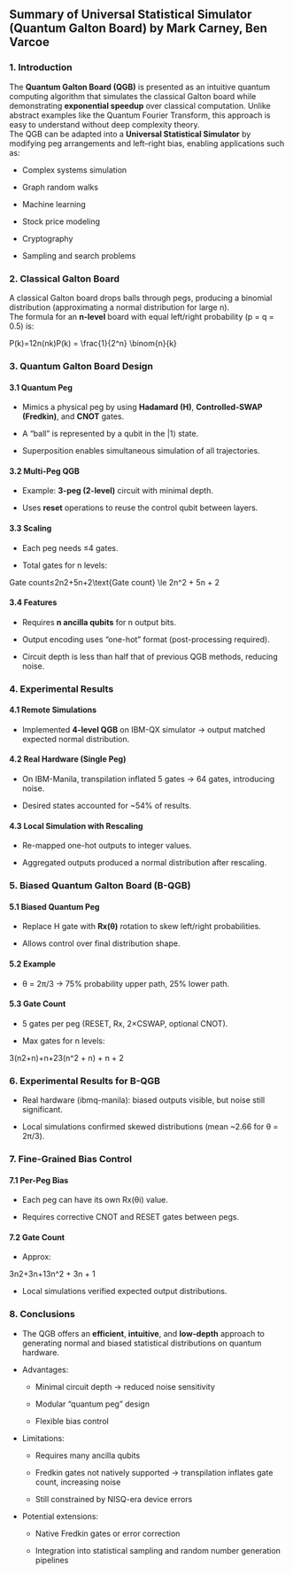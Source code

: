 ## **Summary of Universal Statistical Simulator (Quantum Galton Board) by Mark Carney, Ben Varcoe**

### **1\. Introduction**

The **Quantum Galton Board (QGB)** is presented as an intuitive quantum computing algorithm that simulates the classical Galton board while demonstrating **exponential speedup** over classical computation. Unlike abstract examples like the Quantum Fourier Transform, this approach is easy to understand without deep complexity theory.  
 The QGB can be adapted into a **Universal Statistical Simulator** by modifying peg arrangements and left–right bias, enabling applications such as:

* Complex systems simulation

* Graph random walks

* Machine learning

* Stock price modeling

* Cryptography

* Sampling and search problems

### **2\. Classical Galton Board**

A classical Galton board drops balls through pegs, producing a binomial distribution (approximating a normal distribution for large n).  
 The formula for an **n-level** board with equal left/right probability (p \= q \= 0.5) is:

P(k)=12n(nk)P(k) \= \\frac{1}{2^n} \\binom{n}{k}

### **3\. Quantum Galton Board Design**

#### **3.1 Quantum Peg**

* Mimics a physical peg by using **Hadamard (H)**, **Controlled-SWAP (Fredkin)**, and **CNOT** gates.

* A “ball” is represented by a qubit in the |1⟩ state.

* Superposition enables simultaneous simulation of all trajectories.

#### **3.2 Multi-Peg QGB**

* Example: **3-peg (2-level)** circuit with minimal depth.

* Uses **reset** operations to reuse the control qubit between layers.

#### **3.3 Scaling**

* Each peg needs ≤4 gates.

* Total gates for n levels:

Gate count≤2n2+5n+2\\text{Gate count} \\le 2n^2 \+ 5n \+ 2

#### **3.4 Features**

* Requires **n ancilla qubits** for n output bits.

* Output encoding uses “one-hot” format (post-processing required).

* Circuit depth is less than half that of previous QGB methods, reducing noise.

### **4\. Experimental Results**

#### **4.1 Remote Simulations**

* Implemented **4-level QGB** on IBM-QX simulator → output matched expected normal distribution.

#### **4.2 Real Hardware (Single Peg)**

* On IBM-Manila, transpilation inflated 5 gates → 64 gates, introducing noise.

* Desired states accounted for \~54% of results.

#### **4.3 Local Simulation with Rescaling**

* Re-mapped one-hot outputs to integer values.

* Aggregated outputs produced a normal distribution after rescaling.

### **5\. Biased Quantum Galton Board (B-QGB)**

#### **5.1 Biased Quantum Peg**

* Replace H gate with **Rx(θ)** rotation to skew left/right probabilities.

* Allows control over final distribution shape.

#### **5.2 Example**

* θ \= 2π/3 → 75% probability upper path, 25% lower path.

#### **5.3 Gate Count**

* 5 gates per peg (RESET, Rx, 2×CSWAP, optional CNOT).

* Max gates for n levels:

3(n2+n)+n+23(n^2 \+ n) \+ n \+ 2

### **6\. Experimental Results for B-QGB**

* Real hardware (ibmq-manila): biased outputs visible, but noise still significant.

* Local simulations confirmed skewed distributions (mean \~2.66 for θ \= 2π/3).

### **7\. Fine-Grained Bias Control**

#### **7.1 Per-Peg Bias**

* Each peg can have its own Rx(θi) value.

* Requires corrective CNOT and RESET gates between pegs.

#### **7.2 Gate Count**

* Approx:

3n2+3n+13n^2 \+ 3n \+ 1

* Local simulations verified expected output distributions.

### **8\. Conclusions**

* The QGB offers an **efficient**, **intuitive**, and **low-depth** approach to generating normal and biased statistical distributions on quantum hardware.

* Advantages:

  * Minimal circuit depth → reduced noise sensitivity

  * Modular “quantum peg” design

  * Flexible bias control

* Limitations:

  * Requires many ancilla qubits

  * Fredkin gates not natively supported → transpilation inflates gate count, increasing noise

  * Still constrained by NISQ-era device errors

* Potential extensions:

  * Native Fredkin gates or error correction

  * Integration into statistical sampling and random number generation pipelines

